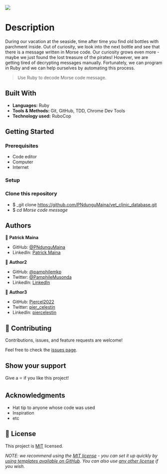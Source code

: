 ![](https://img.shields.io/badge/Microverse-blueviolet)

# Description
During our vacation at the seaside, time after time you find old bottles with parchment inside. Out of curiosity, we look into the next bottle and see that there is a message written in Morse code. Our curiosity grows even more - maybe we just found the lost treasure of the pirates! However, we are getting tired of decrypting messages manually. Fortunately, we can program in Ruby and we can help ourselves by automating this process.

> Use Ruby to decode Morse code message.


## Built With


- **Languages:** Ruby
- **Tools & Methods:** Git, GitHub, TDD, Chrome Dev Tools
- **Technology used:** RuboCop

## Getting Started

### Prerequisites

- Code editor
- Computer
- Internet

### Setup

### Clone this repository

- $ _git clone https://github.com/PNdunguMaina/vet_clinic_database.git
- $ _cd Morse code message_

## Authors


👤 **Patrick Maina**
- GitHub: [@PNdunguMaina](https://github.com/PNdunguMaina)
- LinkedIn: [Patrick Maina](https://www.linkedin.com/in/pndungumaina/)

👤 **Author2**

- GitHub: [@pamphilemkp](https://github.com/pamphilemkp)
- Twitter: [@PamphileMusonda](https://twitter.com/PamphileMusonda)
- LinkedIn: [LinkedIn](https://linkedin.com/in/pamphile-musonda)


👤 **Author3**

- GitHub: [Piercel2022](https://github.com/Piercel2022)
- Twitter: [pier_celestin](https://twitter.com/pier_celestin)
- LinkedIn: [piercelestin](https://linkedin.com/in/piercelestinmax)


## 🤝 Contributing

Contributions, issues, and feature requests are welcome!

Feel free to check the [issues page](../../issues/).

## Show your support

Give a ⭐️ if you like this project!

## Acknowledgments

- Hat tip to anyone whose code was used
- Inspiration
- etc

## 📝 License

This project is [MIT](./LICENSE) licensed.

_NOTE: we recommend using the [MIT license](https://choosealicense.com/licenses/mit/) - you can set it up quickly by [using templates available on GitHub](https://docs.github.com/en/communities/setting-up-your-project-for-healthy-contributions/adding-a-license-to-a-repository). You can also use [any other license](https://choosealicense.com/licenses/) if you wish._
